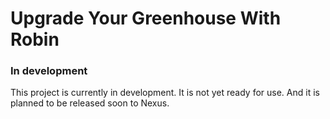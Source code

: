 # Upgrade Your Greenhouse With Robin
### In development
This project is currently in development. It is not yet ready for use. And it is planned to be released soon to Nexus.